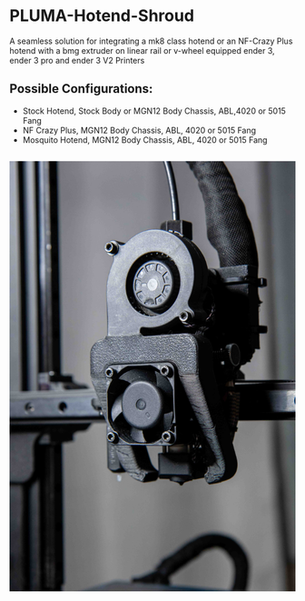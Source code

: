 # PLUMA-Hotend-Shroud
A seamless solution for integrating a mk8 class hotend or an NF-Crazy Plus hotend with a bmg extruder on linear rail or v-wheel equipped ender 3, ender 3 pro and ender 3 V2 Printers

## Possible Configurations:
- Stock Hotend, Stock Body or MGN12 Body Chassis, ABL,4020 or 5015 Fang
- NF Crazy Plus, MGN12 Body Chassis, ABL, 4020 or 5015 Fang
- Mosquito Hotend, MGN12 Body Chassis, ABL, 4020 or 5015 Fang

##
![](https://github.com/stefacep/PLUMA-Hotend-Shroud/blob/main/Photos/IMG_1590.jpg?raw=true)
